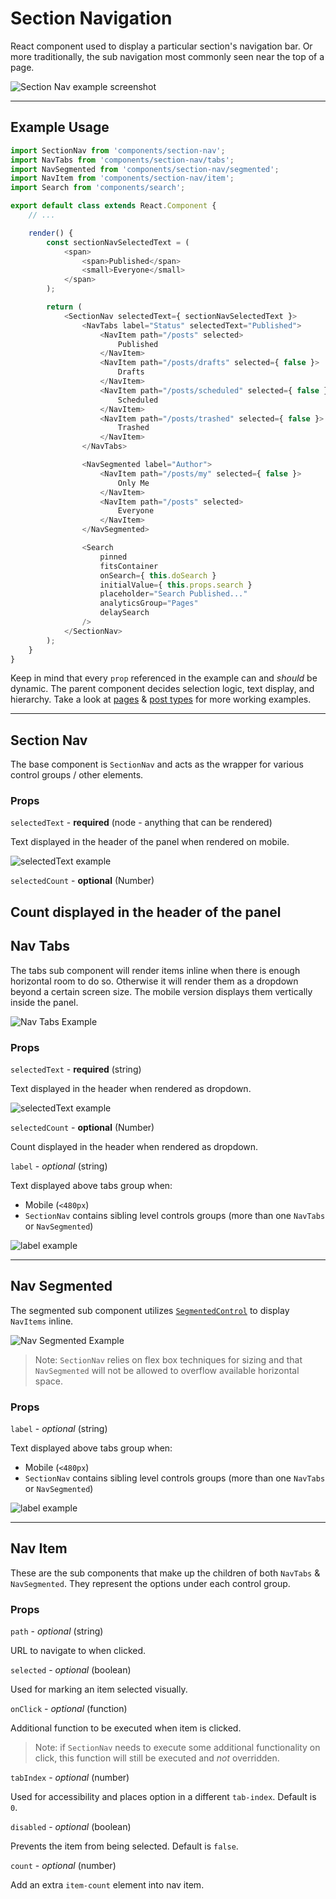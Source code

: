 # Section Navigation

React component used to display a particular section's navigation bar. Or more traditionally, the sub navigation most commonly seen near the top of a page.

![Section Nav example screenshot](https://cldup.com/fu2XX6KTu6.png)

---

## Example Usage

```js
import SectionNav from 'components/section-nav';
import NavTabs from 'components/section-nav/tabs';
import NavSegmented from 'components/section-nav/segmented';
import NavItem from 'components/section-nav/item';
import Search from 'components/search';

export default class extends React.Component {
	// ...

	render() {
		const sectionNavSelectedText = (
			<span>
				<span>Published</span>
				<small>Everyone</small>
			</span>
		);

		return (
			<SectionNav selectedText={ sectionNavSelectedText }>
				<NavTabs label="Status" selectedText="Published">
					<NavItem path="/posts" selected>
						Published
					</NavItem>
					<NavItem path="/posts/drafts" selected={ false }>
						Drafts
					</NavItem>
					<NavItem path="/posts/scheduled" selected={ false }>
						Scheduled
					</NavItem>
					<NavItem path="/posts/trashed" selected={ false }>
						Trashed
					</NavItem>
				</NavTabs>

				<NavSegmented label="Author">
					<NavItem path="/posts/my" selected={ false }>
						Only Me
					</NavItem>
					<NavItem path="/posts" selected>
						Everyone
					</NavItem>
				</NavSegmented>

				<Search
					pinned
					fitsContainer
					onSearch={ this.doSearch }
					initialValue={ this.props.search }
					placeholder="Search Published..."
					analyticsGroup="Pages"
					delaySearch
				/>
			</SectionNav>
		);
	}
}
```

Keep in mind that every `prop` referenced in the example can and _should_ be dynamic. The parent component decides selection logic, text display, and hierarchy. Take a look at [pages](/client/my-sites/pages/pages.jsx) & [post types](<(/client/my-sites/post-type-filter/index.jsx)>) for more working examples.

---

## Section Nav

The base component is `SectionNav` and acts as the wrapper for various control groups / other elements.

### Props

`selectedText` - **required** (node - anything that can be rendered)

Text displayed in the header of the panel when rendered on mobile.

![selectedText example](https://cldup.com/796J06ggf0.png)

`selectedCount` - **optional** (Number)

## Count displayed in the header of the panel

## Nav Tabs

The tabs sub component will render items inline when there is enough horizontal room to do so. Otherwise it will render them as a dropdown beyond a certain screen size. The mobile version displays them vertically inside the panel.

![Nav Tabs Example](https://cldup.com/SG0UuJKr3i.png)

### Props

`selectedText` - **required** (string)

Text displayed in the header when rendered as dropdown.

![selectedText example](https://cldup.com/Pdu7ypcBLS.png)

`selectedCount` - **optional** (Number)

Count displayed in the header when rendered as dropdown.

`label` - _optional_ (string)

Text displayed above tabs group when:

- Mobile (`<480px`)
- `SectionNav` contains sibling level controls groups (more than one `NavTabs` or `NavSegmented`)

![label example](https://cldup.com/OeWSPtifYY.png)

---

## Nav Segmented

The segmented sub component utilizes [`SegmentedControl`](/client/components/segmented-control) to display `NavItems` inline.

![Nav Segmented Example](https://cldup.com/tPEfoQ78pR.png)

> Note: `SectionNav` relies on flex box techniques for sizing and that `NavSegmented` will not be allowed to overflow available horizontal space.

### Props

`label` - _optional_ (string)

Text displayed above tabs group when:

- Mobile (`<480px`)
- `SectionNav` contains sibling level controls groups (more than one `NavTabs` or `NavSegmented`)

![label example](https://cldup.com/OeWSPtifYY.png)

---

## Nav Item

These are the sub components that make up the children of both `NavTabs` & `NavSegmented`. They represent the options under each control group.

### Props

`path` - _optional_ (string)

URL to navigate to when clicked.

`selected` - _optional_ (boolean)

Used for marking an item selected visually.

`onClick` - _optional_ (function)

Additional function to be executed when item is clicked.

> Note: if `SectionNav` needs to execute some additional functionality on click, this function will still be executed and _not_ overridden.

`tabIndex` - _optional_ (number)

Used for accessibility and places option in a different `tab-index`. Default is `0`.

`disabled` - _optional_ (boolean)

Prevents the item from being selected. Default is `false`.

`count` - _optional_ (number)

Add an extra `item-count` element into nav item.
